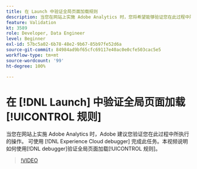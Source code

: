 ```yaml
---
title: 在 Launch 中验证全局页面加载规则
description: 当您在网站上实施 Adobe Analytics 时，您将希望能够验证您在此过程中所执行的操作。 要取回的 Experience Cloud Debugger！ 本视频说明如何使用调试程序验证全局页面加载规则。
feature: Validation
kt: 3589
role: Developer, Data Engineer
level: Beginner
exl-id: 57bc5a02-6b78-48e2-9b67-85b97fe52d6a
source-git-commit: 84984ad9bf65cfc69117e40ac0e0cfe503cac5e5
workflow-type: tm+mt
source-wordcount: '99'
ht-degree: 100%

---
```


# 在 [!DNL Launch] 中验证全局页面加载[!UICONTROL 规则]

当您在网站上实施 Adobe Analytics 时，Adobe 建议您验证您在此过程中所执行的操作。 可使用 [!DNL Experience Cloud debugger] 完成此任务。本视频说明如何使用[!DNL debugger]验证全局页面加载[!UICONTROL 规则]。

>[!VIDEO](https://video.tv.adobe.com/v/28776/?quality=12&learn=on)
